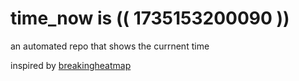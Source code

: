 # time_now is (( 1735153200090 ))

an automated repo that shows the currnent time

inspired by [breakingheatmap](https://github.com/breakingheatmap/breakingheatmap)